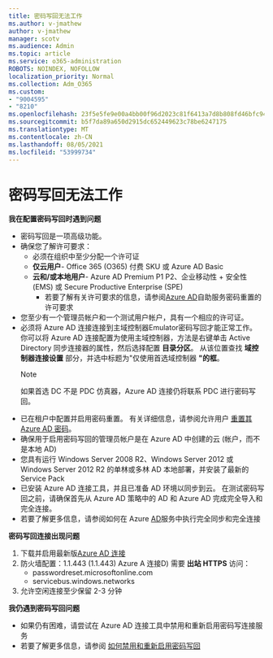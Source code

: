 ```yaml
---
title: 密码写回无法工作
ms.author: v-jmathew
author: v-jmathew
manager: scotv
ms.audience: Admin
ms.topic: article
ms.service: o365-administration
ROBOTS: NOINDEX, NOFOLLOW
localization_priority: Normal
ms.collection: Adm_O365
ms.custom:
- "9004595"
- "8210"
ms.openlocfilehash: 23f5e5fe9e00a4bb00f96d2023c81f6413a7d8b808fd46bfc94483944bb898dc
ms.sourcegitcommit: b5f7da89a650d2915dc652449623c78be6247175
ms.translationtype: MT
ms.contentlocale: zh-CN
ms.lasthandoff: 08/05/2021
ms.locfileid: "53999734"
---
```

# <a name="password-writeback-is-not-working"></a>密码写回无法工作

**我在配置密码写回时遇到问题**

- 密码写回是一项高级功能。
- 确保您了解许可要求：
  - 必须在组织中至少分配一个许可证
  - **仅云用户**- Office 365 (O365) 付费 SKU 或 Azure AD Basic
  - **云和/或本地用户**- Azure AD Premium P1 P2、企业移动性 + 安全性 (EMS) 或 Secure Productive Enterprise (SPE) 
    - 若要了解有关许可要求的信息，请参阅[Azure AD](https://docs.microsoft.com/azure/active-directory/active-directory-passwords-licensing)自助服务密码重置的许可要求
- 您至少有一个管理员帐户和一个测试用户帐户，具有一个相应的许可证。
- 必须将 Azure AD 连接连接到主域控制器Emulator密码写回才能正常工作。 你可以将 Azure AD 连接配置为使用主域控制器，方法是右键单击 Active  Directory 同步连接器的属性，然后选择配置 **目录分区**。 从该位置查找 **域控制器连接设置** 部分，并选中标题为"仅使用首选域控制器 **"的框**。
  > [!NOTE]
  > 如果首选 DC 不是 PDC 仿真器，Azure AD 连接仍将联系 PDC 进行密码写回。
- 已在租户中配置并启用密码重置。 有关详细信息，请参阅允许用户 [重置其 Azure AD 密码](https://docs.microsoft.com/azure/active-directory/active-directory-passwords-getting-started)。
- 确保用于启用密码写回的管理员帐户是在 Azure AD 中创建的云 (帐户，而不是本地 AD) 
- 您具有运行 Windows Server 2008 R2、Windows Server 2012 或 Windows Server 2012 R2 的单林或多林 AD 本地部署，并安装了最新的 Service Pack
- 已安装 Azure AD 连接工具，并且已准备 AD 环境以同步到云。 在测试密码写回之前，请确保首先从 Azure AD 策略中的 AD 和 Azure AD 完成完全导入和完全连接。
- 若要了解更多信息，请参阅如何在 Azure [AD](https://docs.microsoft.com/azure/active-directory/connect/active-directory-aadconnectsync-operations)服务中执行完全同步和完全连接

**密码写回连接出现问题**

1. 下载并启用最新版[Azure AD 连接](https://www.microsoft.com/download/details.aspx?id=47594)
2. 防火墙配置：1.1.443 (1.1.443) Azure A 连接D) 需要 **出站 HTTPS** 访问：
    - passwordreset.microsoftonline.com
    - servicebus.windows.networks
3. 允许空闲连接至少保留 2-3 分钟

**我仍遇到密码写回问题**

- 如果仍有困难，请尝试在 Azure AD 连接工具中禁用和重新启用密码写连接服务
- 若要了解更多信息，请参阅 [如何禁用和重新启用密码写回](https://docs.microsoft.com/azure/active-directory/active-directory-passwords-troubleshoot)
